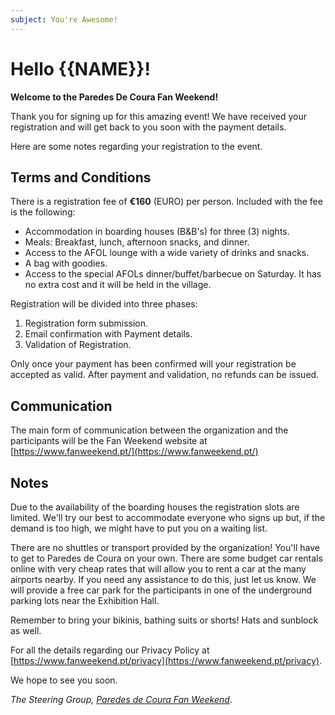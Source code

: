 ```yaml
---
subject: You're Awesome!
---
```


# Hello {{NAME}}!

**Welcome to the Paredes De Coura Fan Weekend!**

Thank you for signing up for this amazing event! We have received your registration and will get back to you soon with the payment details.

Here are some notes regarding your registration to the event.

## Terms and Conditions

There is a registration fee of **€160** (EURO) per person. Included with the fee is the following:

- Accommodation in boarding houses (B&B's) for three (3) nights.
- Meals: Breakfast, lunch, afternoon snacks, and dinner.
- Access to the AFOL lounge with a wide variety of drinks and snacks.
- A bag with goodies.
- Access to the special AFOLs dinner/buffet/barbecue on Saturday. It has no extra cost and it will be held in the village.

Registration will be divided into three phases:

1. Registration form submission.
2. Email confirmation with Payment details.
3. Validation of Registration.

Only once your payment has been confirmed will your registration be accepted as valid. After payment and validation, no refunds can be issued.

## Communication

The main form of communication between the organization and the participants will be the Fan Weekend website at [https://www.fanweekend.pt/](https://www.fanweekend.pt/)

## Notes

Due to the availability of the boarding houses the registration slots are limited. We'll try our best to accommodate everyone who signs up but, if the demand is too high, we might have to put you on a waiting list.

There are no shuttles or transport provided by the organization! You'll have to get to Paredes de Coura on your own. There are some budget car rentals online with very cheap rates that will allow you to rent a car at the many airports nearby. If you need any assistance to do this, just let us know. We will provide a free car park for the participants in one of the underground parking lots near the Exhibition Hall.

Remember to bring your bikinis, bathing suits or shorts! Hats and sunblock as well.

For all the details regarding our Privacy Policy at [https://www.fanweekend.pt/privacy](https://www.fanweekend.pt/privacy).

We hope to see you soon.

_The Steering Group, [Paredes de Coura Fan Weekend](https://www.fanweekend.pt/)_.
